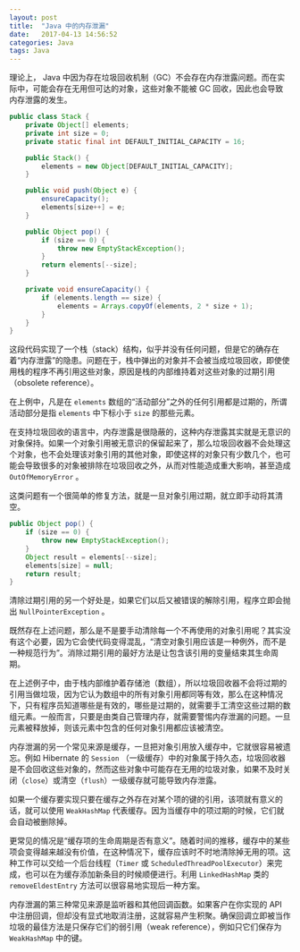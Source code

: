 ```yaml
---
layout: post
title:  "Java 中的内存泄漏"
date:   2017-04-13 14:56:52
categories: Java
tags: Java
---
```


理论上， Java 中因为存在垃圾回收机制（GC）不会存在内存泄露问题。而在实际中，可能会存在无用但可达的对象，这些对象不能被 GC 回收，因此也会导致内存泄露的发生。

```java
public class Stack {
	private Object[] elements;
	private int size = 0;
	private static final int DEFAULT_INITIAL_CAPACITY = 16;

	public Stack() {
		elements = new Object[DEFAULT_INITIAL_CAPACITY];
	}

	public void push(Object e) {
		ensureCapacity();
		elements[size++] = e;
	}

	public Object pop() {
		if (size == 0) {
			throw new EmptyStackException();
		}
		return elements[--size];
	}

	private void ensureCapacity() {
		if (elements.length == size) {
			elements = Arrays.copyOf(elements, 2 * size + 1);
		}
	}
}
```

这段代码实现了一个栈（stack）结构，似乎并没有任何问题，但是它的确存在着“内存泄露”的隐患。问题在于，栈中弹出的对象并不会被当成垃圾回收，即使使用栈的程序不再引用这些对象，原因是栈的内部维持着对这些对象的过期引用（obsolete reference）。

在上例中，凡是在 `elements` 数组的“活动部分”之外的任何引用都是过期的，所谓活动部分是指 `elements` 中下标小于 `size` 的那些元素。

在支持垃圾回收的语言中，内存泄露是很隐蔽的，这种内存泄露其实就是无意识的对象保持。如果一个对象引用被无意识的保留起来了，那么垃圾回收器不会处理这个对象，也不会处理该对象引用的其他对象，即使这样的对象只有少数几个，也可能会导致很多的对象被排除在垃圾回收之外，从而对性能造成重大影响，甚至造成 `OutOfMemoryError` 。

这类问题有一个很简单的修复方法，就是一旦对象引用过期，就立即手动将其清空。

```java
public Object pop() {
	if (size == 0) {
		throw new EmptyStackException();
	}
	Object result = elements[--size];
	elements[size] = null;
	return result;
}
```

清除过期引用的另一个好处是，如果它们以后又被错误的解除引用，程序立即会抛出 `NullPointerException` 。

既然存在上述问题，那么是不是要手动清除每一个不再使用的对象引用呢？其实没有这个必要，因为它会使代码变得混乱，“清空对象引用应该是一种例外，而不是一种规范行为”。消除过期引用的最好方法是让包含该引用的变量结束其生命周期。

在上述例子中，由于栈内部维护着存储池（数组），所以垃圾回收器不会将过期的引用当做垃圾，因为它认为数组中的所有对象引用都同等有效，那么在这种情况下，只有程序员知道哪些是有效的，哪些是过期的，就需要手工清空这些过期的数组元素。一般而言，只要是由类自己管理内存，就需要警惕内存泄漏的问题。一旦元素被释放掉，则该元素中包含的任何对象引用都应该被清空。

内存泄漏的另一个常见来源是缓存，一旦把对象引用放入缓存中，它就很容易被遗忘。例如 Hibernate 的 `Session` （一级缓存）中的对象属于持久态，垃圾回收器是不会回收这些对象的，然而这些对象中可能存在无用的垃圾对象，如果不及时关闭（`close`）或清空（`flush`）一级缓存就可能导致内存泄露。

如果一个缓存要实现只要在缓存之外存在对某个项的键的引用，该项就有意义的话，就可以使用 `WeakHashMap` 代表缓存。因为当缓存中的项过期的时候，它们就会自动被删除掉。

更常见的情况是“缓存项的生命周期是否有意义”。随着时间的推移，缓存中的某些项会变得越来越没有价值，在这种情况下，缓存应该时不时地清除掉无用的项。这种工作可以交给一个后台线程（`Timer` 或 `ScheduledThreadPoolExecutor`）来完成，也可以在为缓存添加新条目的时候顺便进行。利用 `LinkedHashMap` 类的 `removeEldestEntry` 方法可以很容易地实现后一种方案。

内存泄漏的第三种常见来源是监听器和其他回调函数。如果客户在你实现的 API 中注册回调，但却没有显式地取消注册，这就容易产生积聚。确保回调立即被当作垃圾的最佳方法是只保存它们的弱引用（weak reference），例如只它们保存为 `WeakHashMap` 中的键。